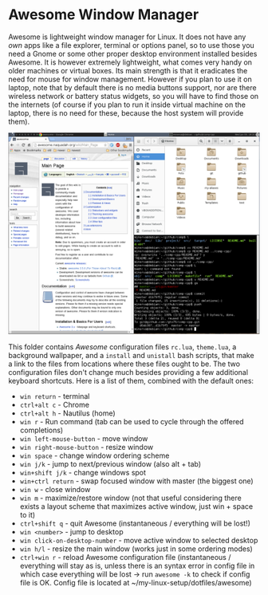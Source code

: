 Awesome Window Manager
======================
Awesome is lightweight window manager for Linux. It does not have any *own* apps like a file explorer, terminal or options panel, so to use those you need a Gnome or some other proper desktop environment installed besides Awesome. It is however extremely lightweight, what comes very handy on older machines or virtual boxes.
Its main strength is that it eradicates the need for mouse for window management. However if you plan to use it on laptop, note that by default there is no media buttons support, nor are there wireless network or battery status widgets, so you will have to find those on the internets (of course if you plan to run it inside virtual machine on the laptop, there is no need for these, because the host system will provide them).

![screenshot](/doc/awesome-screenshot.png)

This folder contains *Awesome* configuration files `rc.lua`, `theme.lua`, a background wallpaper, and a `install` and `unistall` bash scripts, that make a link to the files from locations where these files ought to be.
The two configuration files don't change much besides providing a few additional keyboard shortcuts. Here is a list of them, combined with the default ones:  
 
* `win return` - terminal
* `ctrl+alt c` - Chrome
* `ctrl+alt h` - Nautilus (home)
* `win r` - Run command (tab can be used to cycle through the offered completions)  
* `win left-mouse-button` - move window  
* `win right-mouse-button` - resize window  
* `win space` - change window ordering scheme  
* `win j/k` - jump to next/previous window (also alt + tab)  
* `win+shift j/k` - change windows spot  
* `win+ctrl return` - swap focused window with master (the biggest one)  
* `win w` - close window  
* `win m` - maximize/restore window (not that useful considering there exists a layout scheme that maximizes active window, just win + space to it)  
* `ctrl+shift q` - quit Awesome (instantaneous / everything will be lost!)  
* `win <number>` - jump to desktop  
* `win click-on-desktop-number` - move active window to selected desktop  
* `win h/l` - resize the main window (works just in some ordering modes)  
* `ctrl+win r` - reload Awesome configuration file (instantaneous / everything will stay as is, unless there is an syntax error in config file in which case everything will be lost -> run `awesome -k` to check if config file is OK. Config file is located at ~/my-linux-setup/dotfiles/awesome)  
	

